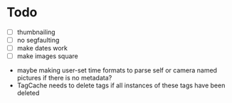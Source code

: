 # Todo

- [ ] thumbnailing
- [ ] no segfaulting
- [ ] make dates work
- [ ] make images square

- maybe making user-set time formats to parse self or camera named pictures if
  there is no metadata?
- TagCache needs to delete tags if all instances of these tags have been deleted
